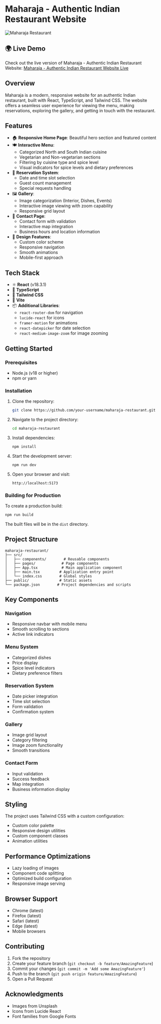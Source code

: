 # Maharaja - Authentic Indian Restaurant Website

![Maharaja Restaurant](https://i.postimg.cc/JhkbNDq1/ksjdhksjd.png)

## 🌍 Live Demo

Check out the live version of Maharaja - Authentic Indian Restaurant Website: [Maharaja - Authentic Indian Restaurant Website Live](https://maharaja-a-simple-restaurant.netlify.app/)

## Overview

Maharaja is a modern, responsive website for an authentic Indian restaurant, built with React, TypeScript, and Tailwind CSS. The website offers a seamless user experience for viewing the menu, making reservations, exploring the gallery, and getting in touch with the restaurant.

## Features

- 🏠 **Responsive Home Page**: Beautiful hero section and featured content
- 🍽️ **Interactive Menu**: 
  - Categorized North and South Indian cuisine
  - Vegetarian and Non-vegetarian sections
  - Filtering by cuisine type and spice level
  - Visual indicators for spice levels and dietary preferences
- 📅 **Reservation System**:
  - Date and time slot selection
  - Guest count management
  - Special requests handling
- 🖼️ **Gallery**:
  - Image categorization (Interior, Dishes, Events)
  - Interactive image viewing with zoom capability
  - Responsive grid layout
- 📱 **Contact Page**:
  - Contact form with validation
  - Interactive map integration
  - Business hours and location information
- 🎨 **Design Features**:
  - Custom color scheme
  - Responsive navigation
  - Smooth animations
  - Mobile-first approach

## Tech Stack

- ⚛️ **React** (v18.3.1)
- 📘 **TypeScript**
- 🎨 **Tailwind CSS**
- 🚀 **Vite**
- 📦 **Additional Libraries**:
  - `react-router-dom` for navigation
  - `lucide-react` for icons
  - `framer-motion` for animations
  - `react-datepicker` for date selection
  - `react-medium-image-zoom` for image zooming

## Getting Started

### Prerequisites

- Node.js (v18 or higher)
- npm or yarn

### Installation

1. Clone the repository:
   ```bash
   git clone https://github.com/your-username/maharaja-restaurant.git
   ```

2. Navigate to the project directory:
   ```bash
   cd maharaja-restaurant
   ```

3. Install dependencies:
   ```bash
   npm install
   ```

4. Start the development server:
   ```bash
   npm run dev
   ```

5. Open your browser and visit:
   ```
   http://localhost:5173
   ```

### Building for Production

To create a production build:

```bash
npm run build
```

The built files will be in the `dist` directory.

## Project Structure

```
maharaja-restaurant/
├── src/
│   ├── components/        # Reusable components
│   ├── pages/            # Page components
│   ├── App.tsx           # Main application component
│   ├── main.tsx         # Application entry point
│   └── index.css        # Global styles
├── public/              # Static assets
└── package.json        # Project dependencies and scripts
```

## Key Components

### Navigation
- Responsive navbar with mobile menu
- Smooth scrolling to sections
- Active link indicators

### Menu System
- Categorized dishes
- Price display
- Spice level indicators
- Dietary preference filters

### Reservation System
- Date picker integration
- Time slot selection
- Form validation
- Confirmation system

### Gallery
- Image grid layout
- Category filtering
- Image zoom functionality
- Smooth transitions

### Contact Form
- Input validation
- Success feedback
- Map integration
- Business information display

## Styling

The project uses Tailwind CSS with a custom configuration:

- Custom color palette
- Responsive design utilities
- Custom component classes
- Animation utilities

## Performance Optimizations

- Lazy loading of images
- Component code splitting
- Optimized build configuration
- Responsive image serving

## Browser Support

- Chrome (latest)
- Firefox (latest)
- Safari (latest)
- Edge (latest)
- Mobile browsers

## Contributing

1. Fork the repository
2. Create your feature branch (`git checkout -b feature/AmazingFeature`)
3. Commit your changes (`git commit -m 'Add some AmazingFeature'`)
4. Push to the branch (`git push origin feature/AmazingFeature`)
5. Open a Pull Request

## Acknowledgments

- Images from Unsplash
- Icons from Lucide React
- Font families from Google Fonts
